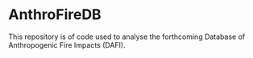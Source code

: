 # AnthroFireDB

This repository is of code used to analyse the forthcoming Database of Anthropogenic Fire Impacts (DAFI). 
